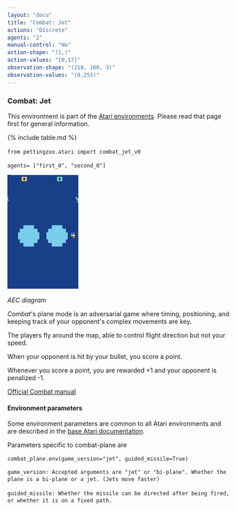 ```yaml
---
layout: "docu"
title: "Combat: Jet"
actions: "Discrete"
agents: "2"
manual-control: "No"
action-shape: "(1,)"
action-values: "[0,17]"
observation-shape: "(210, 160, 3)"
observation-values: "(0,255)"
---
```


### Combat: Jet

This environment is part of the [Atari environments](../atari). Please read that page first for general information.

{% include table.md %}


`from pettingzoo.atari import combat_jet_v0`

`agents= ["first_0", "second_0"]`

![combat_jet gif](atari_combat_plane.gif)

*AEC diagram*


*Combat*'s plane mode is an adversarial game where timing,
positioning, and keeping track of your opponent's complex
movements are key.

The players fly around the map, able to control flight direction
but not your speed.

When your opponent is hit by your bullet,
you score a point.

Whenever you score a point, you are rewarded +1 and your opponent is penalized -1.

[Official Combat manual](https://atariage.com/manual_html_page.php?SoftwareID=935)


#### Environment parameters

Some environment parameters are common to all Atari environments and are described in the [base Atari documentation](../atari).

Parameters specific to combat-plane are

```
combat_plane.env(game_version="jet", guided_missile=True)
```

```
game_version: Accepted arguments are "jet" or "bi-plane". Whether the plane is a bi-plane or a jet. (Jets move faster)

guided_missile: Whether the missile can be directed after being fired, or whether it is on a fixed path.
```
